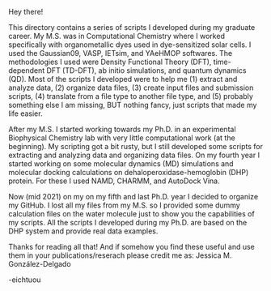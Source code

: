 Hey there!

This directory contains a series of scripts I developed during my graduate career.
My M.S. was in Computational Chemistry where I worked specifically with organometallic
dyes used in dye-sensitized solar cells. I used the Gaussian09, VASP, IETsim, and
YAeHMOP softwares. The methodologies I used were Density Functional Theory (DFT),
time-dependent DFT (TD-DFT), ab initio simulations, and quantum dynamics (QD). Most
of the scripts I developed were to help me (1) extract and analyze data, (2) organize
data files, (3) create input files and submission scripts, (4) translate from a file 
type to another file type, and (5) probably something else I am missing, BUT nothing
fancy, just scripts that made my life easier.  

After my M.S. I started working towards my Ph.D. in an experimental Biophysical
Chemistry lab with very little computational work (at the beginning). My scripting got
a bit rusty, but I still developed some scripts for extracting and analyzing data and 
organizing data files. On my fourth year I started working on some molecular dynamics
(MD) simulations and molecular docking calculations on dehaloperoxidase-hemoglobin (DHP)
protein. For these I used NAMD, CHARMM, and AutoDock Vina. 

Now (mid 2021) on my on my fifth and last Ph.D. year I decided to organize my GitHub. I
lost all my files from my M.S. so I provided some dummy calculation files on the water
molecule just to show you the capabilities of my scripts. All the scripts I developed
during my Ph.D. are based on the DHP system and provide real data examples.

Thanks for reading all that! And if somehow you find these useful and use them in your
publications/reserach please credit me as: Jessica M. González-Delgado 

-eichtuou

